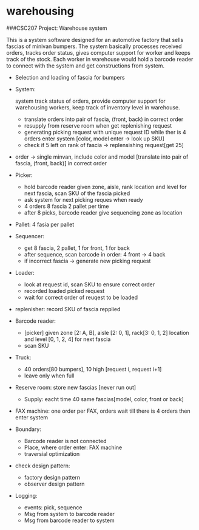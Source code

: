 # warehousing
###CSC207 Project: Warehouse system

This is a system software designed for an automotive factory that sells fascias of minivan bumpers. The system basically processes received orders, tracks order status, gives computer support for worker and keeps track of the stock. Each worker in warehouse would hold a barcode reader to connect with the system and get constructions from system.

- Selection and loading of fascia for bumpers

- System:

  system track status of orders, provide computer support for warehousing workers, keep track of inventory level in warehouse.

  - translate orders  into pair of fascia, (front, back) in correct order
  - resupply from reserve room when get replenishing request
  - generating picking request with unique request ID while ther is 4 orders enter system [color, model enter -> look up SKU]
  - check if 5 left on rank of fascia -> replensishing request[get 25]

- order -> single minvan, include color and model
  [translate into pair of fascia, (front, back)] in correct order

- Picker: 
  - hold barcode reader given zone, aisle, rank location and level for next fascia, scan SKU of the fascia picked
  - ask system for next picking reques when ready
  - 4 orders 8 fascia 2 pallet per time
  - after 8 picks, barcode reader give sequencing zone as location

- Pallet: 4 fasia per pallet

- Sequencer:
  - get 8 fascia, 2 pallet, 1 for front, 1 for back
  - after sequence, scan barcode in order: 4 front -> 4 back
  - if incorrect fascia -> generate new picking request

- Loader:
  - look at request id, scan SKU to ensure correct order
  - recorded loaded picked request
  - wait for correct order of reuqest to be loaded

- replenisher: record SKU of fascia repplied

- Barcode reader:
  - [picker] given zone [2: A, B], aisle [2: 0, 1], rack[3: 0, 1, 2] location and level [0, 1, 2, 4] for next fascia
  - scan SKU

- Truck: 
  - 40 orders[80 bumpers], 10 high [request i, request i+1]
  - leave only when full

- Reserve room: store new fascias [never run out]

  - Supply: eacht time 40 same fascias[model, color, front or back]

- FAX machine: one order per FAX, orders wait till there is 4 orders then enter system

- Boundary:
  - Barcode reader is not connected
  - Place, where order enter: FAX machine
  - traversial optimization

- check design pattern:

  - factory design pattern
  - observer design pattern

- Logging:
  - events: pick, sequence
  - Msg from system to barcode reader
  - Msg from barcode reader to system
